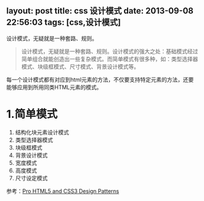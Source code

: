 layout: post
title: css 设计模式
date: 2013-09-08 22:56:03
tags: [css,设计模式]
---

设计模式，无疑就是一种套路、规则。

<!-- more -->

> 设计模式，无疑就是一种套路、规则。设计模式的强大之处：基础模式经过简单组合就能创造出一些复杂模式。而简单模式有很多种，如：类型选择器模式、块级框模式、尺寸模式、背景设计模式等。

每一个设计模式都有对应到html元素的方法，不仅要支持特定元素的方法，还要能够应用到所用同类HTML元素的模式。

1.简单模式
===
1. 结构化块元素设计模式
2. 类型选择器模式
3. 块级框模式
4. 背景设计模式
5. 宽度模式
6. 高度模式
7. 尺寸设定模式

参考：[Pro HTML5 and CSS3 Design Patterns](http://www.apress.com/cn/)